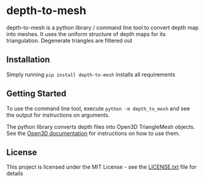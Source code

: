 # depth-to-mesh
depth-to-mesh is a python library / command line tool to convert depth map into meshes. It uses the uniform structure of depth maps for its triangulation. Degenerate triangles are filtered out

## Installation
Simply running ```pip install depth-to-mesh``` installs all requirements

## Getting Started

To use the command line tool, execute ```python -m depth_to_mesh``` and see the output for instructions on arguments.

The python library converts depth files into Open3D TriangleMesh objects. See the [Open3D documentation](http://www.open3d.org/docs/release/) for instructions on how to use them.

## License

This project is licensed under the MIT License - see the [LICENSE.txt](LICENSE.txt) file for details